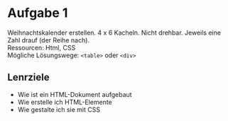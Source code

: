 # Aufgabe 1

Weihnachtskalender erstellen. 4 x 6 Kacheln. Nicht drehbar. Jeweils eine Zahl drauf (der Reihe nach).  
Ressourcen: Html, CSS  
Mögliche Lösungswege: `<table>` oder `<div>`

## Lenrziele
* Wie ist ein HTML-Dokument aufgebaut
* Wie erstelle ich HTML-Elemente
* Wie gestalte ich sie mit CSS
